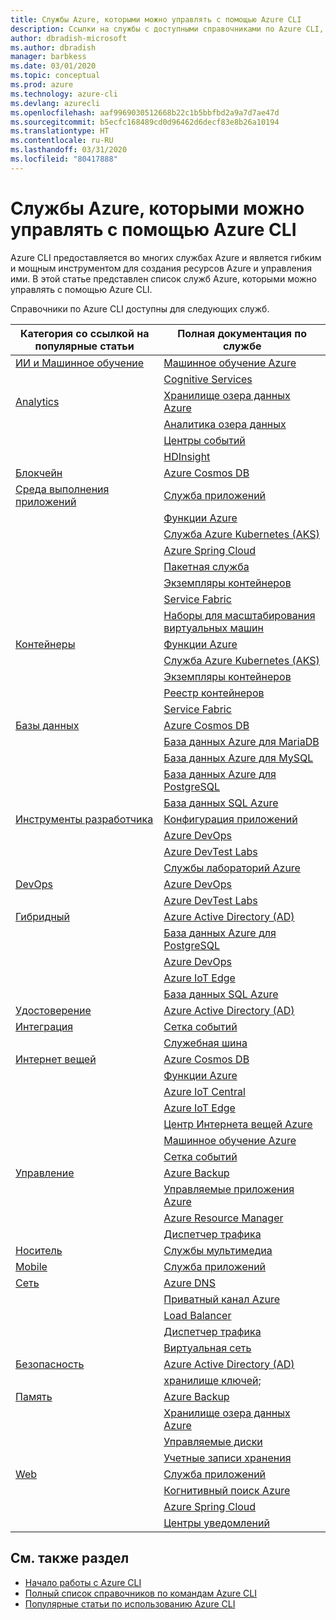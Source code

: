 ```yaml
---
title: Службы Azure, которыми можно управлять с помощью Azure CLI
description: Ссылки на службы с доступными справочниками по Azure CLI, Конфигурация приложений, Служба приложений, Active Directory (AD), резервное копирование, Когнитивный поиск, Cosmos DB, Data Lake Storage, база данных, MariaDB, MySQL, PostgreSQL, PostgreSQL, DevOps, DevTest Labs, DNS, Функции, IoT, IoT Central, IoT Edge, Центр Интернета вещей, Служба Azure Kubernetes (AKS), Службы лабораторий, Машинное обучение, Управляемые приложения, Приватный канал, Resource Manager, Spring Cloud, База данных SQL, пакетная служба, Cognitive Services, Экземпляры контейнеров, Реестр контейнеров, Data Lake Analytics, Сетка событий, Центры событий, HDInsight, Key Vault, Load Balancer, Управляемые диски, Службы мультимедиа, Центры уведомлений, Служебная шина, Service Fabric, учетные записи хранения, Диспетчер трафика, Масштабируемые наборы виртуальных машин, виртуальная сеть, Вычислительная среда, Сеть, Интернет вещей, Средства для разработчиков, базы данных, аналитика, управление и система управления, гибридная среда, хранилище, безопасность, ИИ, искусственный интеллект и машинное обучение
author: dbradish-microsoft
ms.author: dbradish
manager: barbkess
ms.date: 03/01/2020
ms.topic: conceptual
ms.prod: azure
ms.technology: azure-cli
ms.devlang: azurecli
ms.openlocfilehash: aaf9969030512668b22c1b5bbfbd2a9a7d7ae47d
ms.sourcegitcommit: b5ecfc168489cd0d96462d6decf83e8b26a10194
ms.translationtype: HT
ms.contentlocale: ru-RU
ms.lasthandoff: 03/31/2020
ms.locfileid: "80417888"
---
```

# <a name="azure-services-the-azure-cli-can-manage"></a>Службы Azure, которыми можно управлять с помощью Azure CLI

Azure CLI предоставляется во многих службах Azure и является гибким и мощным инструментом для создания ресурсов Azure и управления ими.  В этой статье представлен список служб Azure, которыми можно управлять с помощью Azure CLI.

Справочники по Azure CLI доступны для следующих служб.  

| Категория со ссылкой на популярные статьи | Полная документация по службе
|-|-|
|[ИИ и Машинное обучение](/cli/azure/popular-articles-using-the-azure-cli?#ai--machine-learning)| [Машинное обучение Azure](/azure/machine-learning/)
||[Cognitive Services](/azure/cognitive-services/)
|[Analytics](/cli/azure/popular-articles-using-the-azure-cli?#analytics)|[Хранилище озера данных Azure](/azure/storage/blobs/data-lake-storage-introduction/)
||[Аналитика озера данных](/azure/data-lake-analytics/)
||[Центры событий](/azure/event-hubs/)
||[HDInsight](/azure/hdinsight/)
|[Блокчейн](popular-articles-using-the-azure-cli.md)|[Azure Cosmos DB](/azure/cosmos-db/)
|[Среда выполнения приложений](/cli/azure/popular-articles-using-the-azure-cli?#compute)|[Служба приложений](/azure/app-service/)
||[Функции Azure](/azure/azure-functions/)
||[Служба Azure Kubernetes (AKS)](/azure/aks/)
||[Azure Spring Cloud](/azure/spring-cloud/)
||[Пакетная служба](/azure/batch/)
||[Экземпляры контейнеров](/azure/container-instances/)
||[Service Fabric](/azure/service-fabric/)
||[Наборы для масштабирования виртуальных машин](/azure/virtual-machine-scale-sets/)
|[Контейнеры](popular-articles-using-the-azure-cli.md)|[Функции Azure](/azure/azure-functions/)
||[Служба Azure Kubernetes (AKS)](/azure/aks/)
||[Экземпляры контейнеров](/azure/container-instances/)
||[Реестр контейнеров](/azure/container-registry/)
||[Service Fabric](/azure/service-fabric/)
|[Базы данных](/cli/azure/popular-articles-using-the-azure-cli?#databases)|[Azure Cosmos DB](/azure/cosmos-db/)
||[База данных Azure для MariaDB](/azure/mariadb/)
||[База данных Azure для MySQL](/azure/mysql/)
||[База данных Azure для PostgreSQL](/azure/postgresql/)
||[База данных SQL Azure](/azure/sql-database/)
|[Инструменты разработчика](/cli/azure/popular-articles-using-the-azure-cli?#developer-tools)|[Конфигурация приложений](/azure/azure-app-configuration/)
||[Azure DevOps](/azure/devops/)
||[Azure DevTest Labs](/azure/lab-services/)
||[Службы лабораторий Azure](/azure/lab-services/classroom-labs/)
|[DevOps](/cli/azure/popular-articles-using-the-azure-cli?#developer-tools)|[Azure DevOps](/azure/devops/)
||[Azure DevTest Labs](/azure/lab-services/)
|[Гибридный](/cli/azure/popular-articles-using-the-azure-cli?#hybrid)|[Azure Active Directory (AD)](/azure/active-directory/)
||[База данных Azure для PostgreSQL](/azure/postgresql/)
||[Azure DevOps](/azure/devops/)
||[Azure IoT Edge](/azure/iot-edge/)
||[База данных SQL Azure](/azure/sql-database/)
|[Удостоверение](popular-articles-using-the-azure-cli.md)|[Azure Active Directory (AD)](/azure/active-directory/)
|[Интеграция](popular-articles-using-the-azure-cli.md)|[Сетка событий](/azure/event-grid/)
||[Служебная шина](/azure/service-bus/)
|[Интернет вещей](/cli/azure/popular-articles-using-the-azure-cli?#internet-of-things)|[Azure Cosmos DB](/azure/cosmos-db/)
||[Функции Azure](/azure/azure-functions/)
||[Azure IoT Central](/azure/iot-central/)
||[Azure IoT Edge](/azure/iot-edge/)
||[Центр Интернета вещей Azure](/azure/iot-hub/)
||[Машинное обучение Azure](/azure/machine-learning/)
||[Сетка событий](/azure/event-grid/)
|[Управление](/cli/azure/popular-articles-using-the-azure-cli?#management-and-governance)|[Azure Backup](/azure/backup/)
||[Управляемые приложения Azure](/azure/azure-resource-manager/managed-applications/)
||[Azure Resource Manager](/azure/azure-resource-manager/)
||[Диспетчер трафика](/azure/traffic-manager/)
|[Носитель](popular-articles-using-the-azure-cli.md)|[Службы мультимедиа](/azure/media-services/)
|[Mobile](popular-articles-using-the-azure-cli.md)|[Служба приложений](/azure/app-service/)
|[Сеть](/cli/azure/popular-articles-using-the-azure-cli?#networking)|[Azure DNS](/azure/dns/)
||[Приватный канал Azure](/azure/private-link/)
||[Load Balancer](/azure/load-balancer/)
||[Диспетчер трафика](/azure/traffic-manager/)
||[Виртуальная сеть](/azure/virtual-network/)
|[Безопасность](/cli/azure/popular-articles-using-the-azure-cli?#security)|[Azure Active Directory (AD)](/azure/active-directory/)
||[хранилище ключей;](/azure/key-vault/)
|[Память](/cli/azure/popular-articles-using-the-azure-cli?#storage)|[Azure Backup](/azure/backup/)
||[Хранилище озера данных Azure](/azure/storage/blobs/data-lake-storage-introduction/)
||[Управляемые диски](/azure/virtual-machines/windows/managed-disks-overview/)
||[Учетные записи хранения](/azure/storage/common/storage-account-overview/)
|[Web](popular-articles-using-the-azure-cli.md)|[Служба приложений](/azure/app-service/)
||[Когнитивный поиск Azure](/azure/search/)
||[Azure Spring Cloud](/azure/spring-cloud/)
||[Центры уведомлений](/azure/notification-hubs/)

## <a name="see-also"></a>См. также раздел

- [Начало работы с Azure CLI](get-started-with-azure-cli.md)
- [Полный список справочников по командам Azure CLI](/cli/azure/reference-index)
- [Популярные статьи по использованию Azure CLI](popular-articles-using-the-azure-cli.md)
